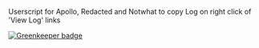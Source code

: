 Userscript for Apollo, Redacted and Notwhat to copy Log on right click of 'View Log' links


[![Greenkeeper badge](https://badges.greenkeeper.io/SavageCore/red-copy-log.svg)](https://greenkeeper.io/)